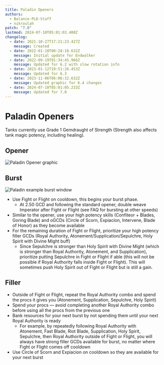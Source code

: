 ```yaml
---
title: Paladin Openers
authors:
  - Balance-PLD-Staff
  - nikroulah
patch: "7.0"
lastmod: 2024-07-10T05:01:03.400Z
changelog:
  - date: 2021-10-27T17:21:23.427Z
    message: Created
  - date: 2022-01-10T00:28:18.632Z
    message: Initial update for Endwalker
  - date: 2022-09-19T01:34:45.966Z
    message: Updated for 6.2 with slow rotation info
  - date: 2023-01-12T19:51:26.453Z
    message: Updated for 6.3
  - date: 2023-11-06T06:06:32.632Z
    message: Updated graphic for 6.4 changes
  - date: 2024-07-10T05:01:05.233Z
    message: Updated for 7.0
---
```

# Paladin Openers

Tanks currently use Grade 1 Gemdraught of Strength 
(Strength also affects tank magic potency, including healing).

## Opener

![Paladin Opener graphic](https://xiv.sleepyshiba.com/pld/img/100open.png)

## Burst

![Paladin example burst window](https://xiv.sleepyshiba.com/pld/img/100burst.png)

* Use Fight or Flight on cooldown, this begins your burst phase.
  * At 2.50 GCD and following the standard opener, double weave Imperator after Fight or Flight (see FAQ for bursting at other speeds)
* Similar to the opener, use your high potency skills (Confiteor + Blades, Goring Blade) and oGCDs (Circle of Scorn, Expiacion, Intervene, Blade of Honor) as they become available
* For the remaining duration of Fight or Flight, prioritize your high potency filler GCDs (Royal Authority, Atonement/Supplication/Sepulchre, Holy Spirit with Divine Might buff)
  * Since Sepulchre is stronger than Holy Spirit with Divine Might (which is stronger than Royal Authority, Atonement, and Supplication), prioritize putting Sepulchre in Fight or Flight if able (this will not be possible if Royal Authority falls inside Fight or Flight). This will sometimes push Holy Spirit out of Fight or Flight but is still a gain.

## Filler

* Outside of Fight or Flight, repeat the Royal Authority combo and spend the procs it gives you (Atonement, Supplication, Sepulchre, Holy Spirit)
* Spend your procs — avoid completing another Royal Authority combo before using all the procs from the previous one
* Bank resources for your next burst by not spending them until your next Royal Authority is ready
  * For example, by repeatedly following Royal Authority with Atonement, Fast Blade, Riot Blade, Supplication, Holy Spirit, Sepulchre, then Royal Authority outside of Fight or Flight, you will always have strong filler GCDs available for burst, no matter where Fight or Flight comes off cooldown
* Use Circle of Scorn and Expiacion on cooldown so they are available for your next burst